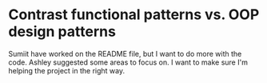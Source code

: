 # Contrast functional patterns vs. OOP design patterns
Sumiit have worked on the README file, but I want to do more with the code. Ashley suggested some areas to focus on. I want to make sure I'm helping the project in the right way. 